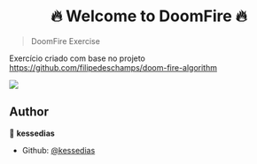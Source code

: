<h1 align="center">🔥 Welcome to DoomFire 🔥</h1>


> DoomFire Exercise

Exercício criado com base no projeto https://github.com/filipedeschamps/doom-fire-algorithm

<img src="https://i.ibb.co/txLF0kY/doom.gif">

## Author

👤 **kessedias**

* Github: [@kessedias](https://github.com/kessedias)